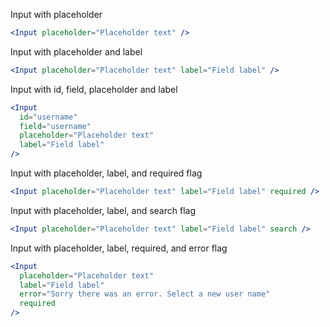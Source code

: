 Input with placeholder

```jsx
<Input placeholder="Placeholder text" />
```

Input with placeholder and label

```jsx
<Input placeholder="Placeholder text" label="Field label" />
```

Input with id, field, placeholder and label

```jsx
<Input
  id="username"
  field="username"
  placeholder="Placeholder text"
  label="Field label"
/>
```

Input with placeholder, label, and required flag

```jsx
<Input placeholder="Placeholder text" label="Field label" required />
```

Input with placeholder, label, and search flag

```jsx
<Input placeholder="Placeholder text" label="Field label" search />
```

Input with placeholder, label, required, and error flag

```jsx
<Input
  placeholder="Placeholder text"
  label="Field label"
  error="Sorry there was an error. Select a new user name"
  required
/>
```
